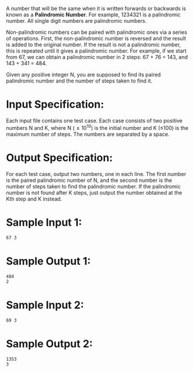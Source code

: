 A number that will be the same when it is written forwards or backwards is known as a **Palindromic Number**. For example, 1234321 is a palindromic number. All single digit numbers are palindromic numbers.

Non-palindromic numbers can be paired with palindromic ones via a  series of operations. First, the non-palindromic number is reversed and  the result is added to the original number. If the result is not a  palindromic number, this is repeated until it gives a palindromic  number. For example, if we start from 67, we can obtain a palindromic  number in 2 steps: 67 + 76 = 143, and 143 + 341 = 484.

Given any positive integer N, you are supposed to find its paired palindromic number and the number of steps taken to find it.

# Input Specification:

Each input file contains one test case. Each case consists of two positive numbers N and K, where N ($≤10^{10}$) is the initial number and K (≤100) is the maximum number of steps. The numbers are separated by a space.

# Output Specification:

For each test case, output two numbers, one in each line. The first number is the paired palindromic number of N, and the second number is the number of steps taken to find the  palindromic number. If the palindromic number is not found after K steps, just output the number obtained at the Kth step and K instead.

# Sample Input 1:

```
67 3
```

# Sample Output 1:

```
484
2
```

# Sample Input 2:

```
69 3
```

# Sample Output 2:

```
1353
3
```